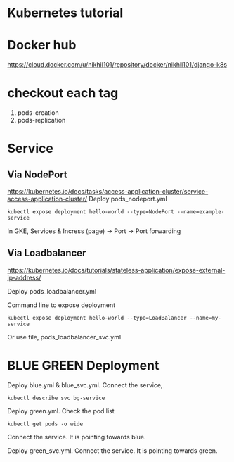 # Kubernetes tutorial

# Docker hub 
https://cloud.docker.com/u/nikhil101/repository/docker/nikhil101/django-k8s

# checkout each tag

1. pods-creation
1. pods-replication

# Service

## Via NodePort
https://kubernetes.io/docs/tasks/access-application-cluster/service-access-application-cluster/
Deploy pods_nodeport.yml
```
kubectl expose deployment hello-world --type=NodePort --name=example-service
```
In GKE, Services & Incress (page) -> Port -> Port forwarding

## Via Loadbalancer
https://kubernetes.io/docs/tutorials/stateless-application/expose-external-ip-address/

Deploy pods_loadbalancer.yml

Command line to expose deployment
```
kubectl expose deployment hello-world --type=LoadBalancer --name=my-service
```
Or use file, pods_loadbalancer_svc.yml

# BLUE GREEN Deployment

Deploy blue.yml & blue_svc.yml. Connect the service,
```
kubectl describe svc bg-service
```

Deploy green.yml. Check the pod list
```
kubectl get pods -o wide
```
Connect the service. It is pointing towards blue.

Deploy green_svc.yml. Connect the service. It is pointing towards green.




